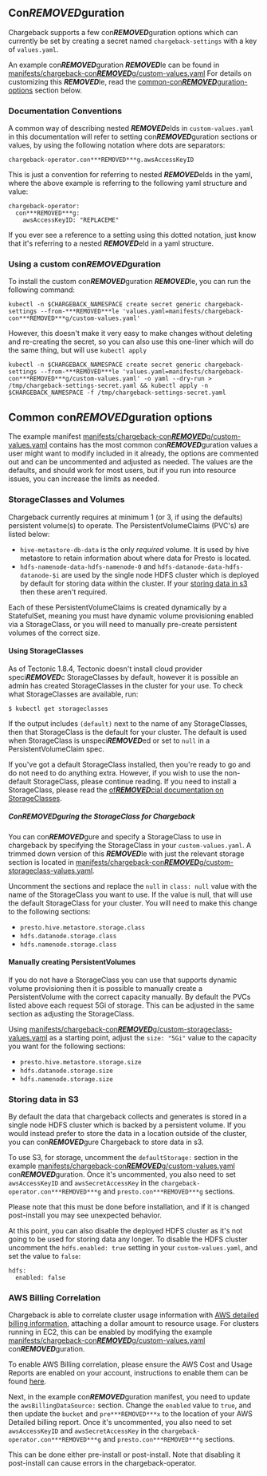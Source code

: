 ## Con***REMOVED***guration

Chargeback supports a few con***REMOVED***guration options which can currently be set by
creating a secret named `chargeback-settings` with a key of `values.yaml`.

An example con***REMOVED***guration ***REMOVED***le can be found in
[manifests/chargeback-con***REMOVED***g/custom-values.yaml][example-con***REMOVED***g]
For details on customizing this ***REMOVED***le, read the
[common-con***REMOVED***guration-options](#common-con***REMOVED***guration-options) section below.

### Documentation Conventions

A common way of describing nested ***REMOVED***elds in `custom-values.yaml` in this
documentation will refer to setting con***REMOVED***guration sections or values, by using
the following notation where dots are separators:

```
chargeback-operator.con***REMOVED***g.awsAccessKeyID
```

This is just a convention for referring to nested ***REMOVED***elds in the yaml, where the
above example is referring to the following yaml structure and value:

```
chargeback-operator:
  con***REMOVED***g:
    awsAccessKeyID: "REPLACEME"
```

If you ever see a reference to a setting using this dotted notation, just know
that it's referring to a nested ***REMOVED***eld in a yaml structure.

### Using a custom con***REMOVED***guration

To install the custom con***REMOVED***guration ***REMOVED***le, you can run the following command:

```
kubectl -n $CHARGEBACK_NAMESPACE create secret generic chargeback-settings --from-***REMOVED***le 'values.yaml=manifests/chargeback-con***REMOVED***g/custom-values.yaml'
```

However, this doesn't make it very easy to make changes without deleting and
re-creating the secret, so you can also use this one-liner which will do the
same thing, but will use `kubectl apply`

```
kubectl -n $CHARGEBACK_NAMESPACE create secret generic chargeback-settings --from-***REMOVED***le 'values.yaml=manifests/chargeback-con***REMOVED***g/custom-values.yaml' -o yaml --dry-run > /tmp/chargeback-settings-secret.yaml && kubectl apply -n $CHARGEBACK_NAMESPACE -f /tmp/chargeback-settings-secret.yaml
```

## Common con***REMOVED***guration options

The example manifest
[manifests/chargeback-con***REMOVED***g/custom-values.yaml][example-con***REMOVED***g]
contains has the most common con***REMOVED***guration values a user might want to modify
included in it already, the options are commented out and can be uncommented
and adjusted as needed. The values are the defaults, and should work for most
users, but if you run into resource issues, you can increase the limits as
needed.

### StorageClasses and Volumes

Chargeback currently requires at minimum 1 (or 3, if using the defaults)
persistent volume(s) to operate. The PersistentVolumeClaims (PVC's) are listed below:

- `hive-metastore-db-data` is the only _required_ volume. It is used by
  hive metastore to retain information about where data for Presto is located.
- `hdfs-namenode-data-hdfs-namenode-0` and `hdfs-datanode-data-hdfs-datanode-$i`
   are used by the single node HDFS cluster which is deployed by default for
   storing data within the cluster. If your [storing data in s3](#storing-data-in-s3)
   then these aren't required.

Each of these PersistentVolumeClaims is created dynamically by a StatefulSet,
meaning you must have dynamic volume provisioning enabled via a StorageClass,
or you will need to manually pre-create persistent volumes of the correct size.

#### Using StorageClasses

As of Tectonic 1.8.4, Tectonic doesn't install cloud provider speci***REMOVED***c
StorageClasses by default, however it is possible an admin has created
StorageClasses in the cluster for your use. To check what StorageClasses are
available, run:

```
$ kubectl get storageclasses
```

If the output includes `(default)` next to the name of any StorageClasses, then
that StorageClass is the default for your cluster. The default is used when
StorageClass is unspeci***REMOVED***ed or set to `null` in a PersistentVolumeClaim spec.

If you've got a default StorageClass installed, then you're ready to go and do
not need to do anything extra. However, if you wish to use the non-default
StorageClass, please continue reading. If you need to install a StorageClass,
please read the [of***REMOVED***cial documentation on StorageClasses][storage-classes].

##### Con***REMOVED***guring the StorageClass for Chargeback

You can con***REMOVED***gure and specify a StorageClass to use in chargeback by specifying
the StorageClass in your `custom-values.yaml`.
A trimmed down version of this ***REMOVED***le with just the relevant storage section is located in
[manifests/chargeback-con***REMOVED***g/custom-storageclass-values.yaml][example-storage-con***REMOVED***g].

Uncomment the sections and replace the `null` in `class: null` value
with the name of the StorageClass you want to use. If the value is null, that
will use the default StorageClass for your cluster. You will need to make this
change to the following sections:

- `presto.hive.metastore.storage.class`
- `hdfs.datanode.storage.class`
- `hdfs.namenode.storage.class`

#### Manually creating PersistentVolumes

If you do not have a StorageClass you can use that supports dynamic volume
provisioning then it is possible to manually create a PersistentVolume with
the correct capacity manually. By default the PVCs listed above each request
5Gi of storage. This can be adjusted in the same section as adjusting the
StorageClass.

Using [manifests/chargeback-con***REMOVED***g/custom-storageclass-values.yaml][example-storage-con***REMOVED***g]
as a starting point, adjust the `size: "5Gi"` value to the capacity you want
for the following sections:

- `presto.hive.metastore.storage.size`
- `hdfs.datanode.storage.size`
- `hdfs.namenode.storage.size`

### Storing data in S3

By default the data that chargeback collects and generates is stored in a
single node HDFS cluster which is backed by a persistent volume. If you would
instead prefer to store the data in a location outside of the cluster, you can
con***REMOVED***gure Chargeback to store data in s3.

To use S3, for storage, uncomment the `defaultStorage:` section in the example
[manifests/chargeback-con***REMOVED***g/custom-values.yaml][example-con***REMOVED***g] con***REMOVED***guration.
Once it's uncommented, you also need to set `awsAccessKeyID` and
`awsSecretAccessKey` in the `chargeback-operator.con***REMOVED***g` and `presto.con***REMOVED***g`
sections.

Please note that this must be done before installation, and if it is changed
post-install you may see unexpected behavior.

At this point, you can also disable the deployed HDFS cluster as it's not going
to be used for storing data any longer. To disable the HDFS cluster uncomment
the `hdfs.enabled: true` setting in your `custom-values.yaml`, and set the
value to `false`:


```
hdfs:
  enabled: false
```

### AWS Billing Correlation

Chargeback is able to correlate cluster usage information with [AWS detailed
billing information][AWS-billing], attaching a dollar amount to resource usage.
For clusters running in EC2, this can be enabled by modifying the example
[manifests/chargeback-con***REMOVED***g/custom-values.yaml][example-con***REMOVED***g] con***REMOVED***guration.

To enable AWS Billing correlation, please ensure the AWS Cost and Usage Reports
are enabled on your account, instructions to enable them can be found
[here][enable-aws-billing].

Next, in the example con***REMOVED***guration manifest, you need to update the
`awsBillingDataSource:` section. Change the `enabled` value to `true`, and then
update the `bucket` and `pre***REMOVED***x` to the location of your AWS Detailed billing
report.  Once it's uncommented, you also need to set `awsAccessKeyID` and
`awsSecretAccessKey` in the `chargeback-operator.con***REMOVED***g` and `presto.con***REMOVED***g`
sections.

This can be done either pre-install or post-install. Note that disabling it
post-install can cause errors in the chargeback-operator.

[AWS-billing]: https://docs.aws.amazon.com/awsaccountbilling/latest/aboutv2/billing-reports-costusage.html
[enable-aws-billing]: https://docs.aws.amazon.com/awsaccountbilling/latest/aboutv2/billing-reports-gettingstarted-turnonreports.html
[example-con***REMOVED***g]: ../manifests/chargeback-con***REMOVED***g/custom-values.yaml
[example-storage-con***REMOVED***g]: ../manifests/chargeback-con***REMOVED***g/custom-storageclass-values.yaml
[storage-classes]: https://kubernetes.io/docs/concepts/storage/storage-classes/

